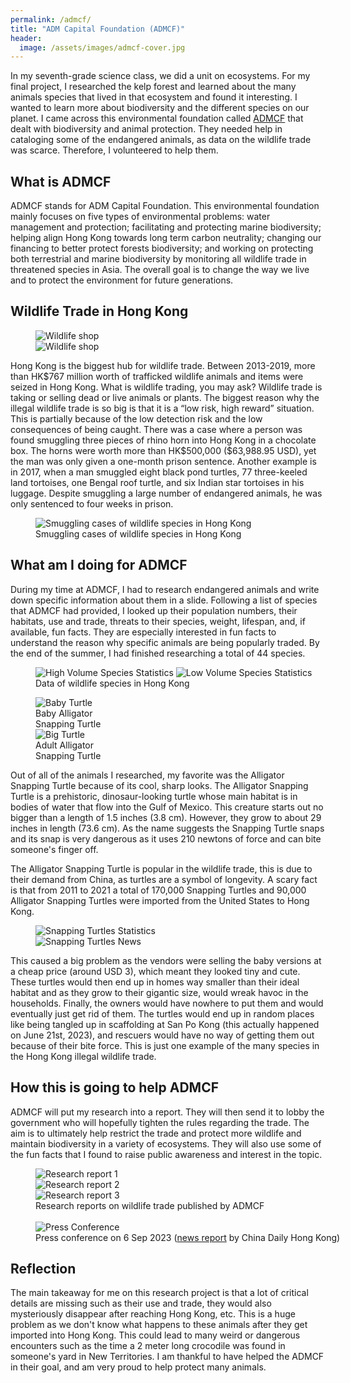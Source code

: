 ```yaml
---
permalink: /admcf/
title: "ADM Capital Foundation (ADMCF)"
header:
  image: /assets/images/admcf-cover.jpg
---
```


In my seventh-grade science class, we did a unit on ecosystems. For my final project, I researched the kelp forest and learned about the many animals species that lived in that ecosystem and found it interesting. I wanted to learn more about biodiversity and the different species on our planet. I came across this environmental foundation called [ADMCF](https://www.admcf.org/) that dealt with biodiversity and animal protection. They needed help in cataloging some of the endangered animals, as data on the wildlife trade was scarce. Therefore, I volunteered to help them.

## What is ADMCF

ADMCF stands for ADM Capital Foundation. This environmental foundation mainly focuses on five types of environmental problems: water management and protection; facilitating and protecting marine biodiversity; helping align Hong Kong towards long term carbon neutrality; changing our financing to better protect forests biodiversity; and working on protecting both terrestrial and marine biodiversity by monitoring all wildlife trade in threatened species in Asia. The overall goal is to change the way we live and to protect the environment for future generations.

## Wildlife Trade in Hong Kong

<figure style="width: 40%" class="align-right">
  <img src="{{ site.url }}{{ site.baseurl }}/assets/images/admcf-shop01.jpg" alt="Wildlife shop">
  <img src="{{ site.url }}{{ site.baseurl }}/assets/images/admcf-shop02.jpg" alt="Wildlife shop">
</figure>
Hong Kong is the biggest hub for wildlife trade. Between 2013-2019, more than HK$767 million worth of trafficked wildlife animals and items were seized in Hong Kong. What is wildlife trading, you may ask? Wildlife trade is taking or selling dead or live animals or plants. The biggest reason why the illegal wildlife trade is so big is that it is a “low risk, high reward” situation. This is partially because of the low detection risk and the low consequences of being caught. There was a case where a person was found smuggling three pieces of rhino horn into Hong Kong in a chocolate box. The horns were worth more than HK$500,000 ($63,988.95 USD), yet the man was only given a one-month prison sentence. Another example is in 2017, when a man smuggled eight black pond turtles, 77 three-keeled land tortoises, one Bengal roof turtle, and six Indian star tortoises in his luggage. Despite smuggling a large number of endangered animals, he was only sentenced to four weeks in prison.

<figure style="width: 100%" class="align-center">
  <img src="{{ site.url }}{{ site.baseurl }}/assets/images/admcf-news.jpg" alt="Smuggling cases of wildlife species in Hong Kong">
  <figcaption>Smuggling cases of wildlife species in Hong Kong</figcaption>
</figure>

## What am I doing for ADMCF

During my time at ADMCF, I had to research endangered animals and write down specific information about them in a slide. Following a list of species that ADMCF had provided, I looked up their population numbers, their habitats, use and trade, threats to their species, weight, lifespan, and, if available, fun facts. They are especially interested in fun facts to understand the reason why specific animals are being popularly traded. By the end of the summer, I had finished researching a total of 44 species.

<figure style="width: 100%" class="align-center">
  <img src="{{ site.url }}{{ site.baseurl }}/assets/images/admcf-highvolume.jpg" alt="High Volume Species Statistics">
  <img src="{{ site.url }}{{ site.baseurl }}/assets/images/admcf-lowvolume.jpg" alt="Low Volume Species Statistics">
  <figcaption>Data of wildlife species in Hong Kong</figcaption>
</figure>

<figure style="width: 30%" class="align-right">
  <img src="{{ site.url }}{{ site.baseurl }}/assets/images/admcf003.jpg" alt="Baby Turtle">
  <figcaption>Baby Alligator Snapping Turtle</figcaption>
  <img src="{{ site.url }}{{ site.baseurl }}/assets/images/admcf004.jpg" alt="Big Turtle">
  <figcaption>Adult Alligator Snapping Turtle</figcaption>
</figure>

Out of all of the animals I researched, my favorite was the Alligator Snapping Turtle because of its cool, sharp looks. The Alligator Snapping Turtle is a prehistoric, dinosaur-looking turtle whose main habitat is in bodies of water that flow into the Gulf of Mexico. This creature starts out no bigger than a length of 1.5 inches (3.8 cm). However, they grow to about 29 inches in length (73.6 cm). As the name suggests the Snapping Turtle snaps and its snap is very dangerous as it uses 210 newtons of force and can bite someone's finger off.

The Alligator Snapping Turtle is popular in the wildlife trade, this is due to their demand from China, as turtles are a symbol of longevity. A scary fact is that from 2011 to 2021 a total of 170,000 Snapping Turtles and 90,000 Alligator Snapping Turtles were imported from the United States to Hong Kong.

<figure style="width: 40%" class="align-left">
  <img src="{{ site.url }}{{ site.baseurl }}/assets/images/admcf001.jpg" alt="Snapping Turtles Statistics">
  <img src="{{ site.url }}{{ site.baseurl }}/assets/images/admcf005.jpg" alt="Snapping Turtles News">
</figure>
This caused a big problem as the vendors were selling the baby versions at a cheap price (around USD 3), which meant they looked tiny and cute. These turtles would then end up in homes way smaller than their ideal habitat and as they grow to their gigantic size, would wreak havoc in the households. Finally, the owners would have nowhere to put them and would eventually just get rid of them. The turtles would end up in random places like being tangled up in scaffolding at San Po Kong (this actually happened on June 21st, 2023), and rescuers would have no way of getting them out because of their bite force. This is just one example of the many species in the Hong Kong illegal wildlife trade.

## How this is going to help ADMCF

ADMCF will put my research into a report. They will then send it to lobby the government who will hopefully tighten the rules regarding the trade. The aim is to ultimately help restrict the trade and protect more wildlife and maintain biodiversity in a variety of ecosystems. They will also use some of the fun facts that I found to raise public awareness and interest in the topic.

<figure style="width: 100%" class="align-center">
  <div class="row">
    <div class="column" style="width: 33%;">
      <img src="{{ site.url }}{{ site.baseurl }}/assets/images/admcf-report01.jpg" alt="Research report 1">
    </div>
    <div class="column" style="width: 33%;">
      <img src="{{ site.url }}{{ site.baseurl }}/assets/images/admcf-report02.png" alt="Research report 2">
    </div>
    <div class="column" style="width: 33%;">
      <img src="{{ site.url }}{{ site.baseurl }}/assets/images/admcf-report03.jpg" alt="Research report 3">
    </div>
  </div>
  <figcaption>Research reports on wildlife trade published by ADMCF</figcaption>
  <br />
  <img src="{{ site.url }}{{ site.baseurl }}/assets/images/admcf-pressconf.jpg" alt="Press Conference">
  <figcaption>Press conference on 6 Sep 2023 (<a href="https://www.chinadailyhk.com/article/349777#Stricter-regulations-sought-to-protect-exotic-animals-in-HK">news report</a> by China Daily Hong Kong)</figcaption>
</figure>

## Reflection

 The main takeaway for me on this research project is that a lot of critical details are missing such as their use and trade, they would also mysteriously disappear after reaching Hong Kong, etc. This is a huge problem as we don't know what happens to these animals after they get imported into Hong Kong. This could lead to many weird or dangerous encounters such as the time a 2 meter long crocodile was found in someone's yard in New Territories. I am thankful to have helped the ADMCF in their goal, and am very proud to help protect many animals.
